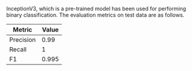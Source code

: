 InceptionV3, which is a pre-trained model has been used for performing binary classification. 
The evaluation metrics on test data are as follows.

| Metric | Value |
| --- | --- |
| Precision | 0.99 |
|Recall | 1 |
|F1     |  0.995 |